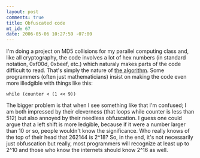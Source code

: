 ```yaml
--- 
layout: post
comments: true
title: Obfuscated code
mt_id: 67
date: 2006-05-06 10:27:59 -07:00
---
```

I'm doing a project on MD5 collisions for my parallel computing class and, like all cryptography, the code involves a lot of hex numbers (in standard notation, 0xf00d, 0xbeef, etc.) which naturaly makes parts of the code difficult to read.  That's simply the nature of [the algorithm](http://en.wikipedia.org/wiki/MD5#Algorithm).  Some programmers (often just mathematicians) insist on making the code even more illedgible with things like this:

<code>while (counter < (1 << 9))</code>

The bigger problem is that when I see something like that I'm confused; I am both impressed by their cleverness (that loops while counter is less than 512) but also annoyed by their needless obfuscation.  I guess one could argue that a left shift is more ledgible, because if it were a number larger than 10 or so, people wouldn't know the significance.  Who really knows of the top of their head that 262144 is 2^18?  So, in the end, it's not necessarily just obfuscation but really, most programmers will recognize at least up to 2^10 and those who know the internets should know 2^16 as well.
